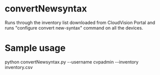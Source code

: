 # convertNewsyntax

Runs through the inventory list downloaded from CloudVision Portal and runs "configure convert new-syntax" command on all the devices.

# Sample usage

python convertNewsyntax.py --username cvpadmin --inventory inventory.csv
